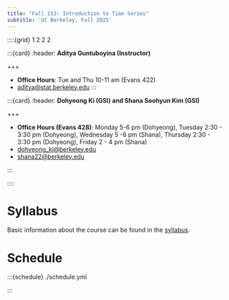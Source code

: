 ```yaml
---
title: "Fall 153: Introduction to Time Series"
subtitle: 'UC Berkeley, Fall 2025'
---
```


::::{grid} 1 2 2 2

:::{card}
:header: **Aditya Guntuboyina (Instructor)**

+++

* **Office Hours**: Tue and Thu 10-11 am (Evans 422)
* [aditya@stat.berkeley.edu](mailto:aditya@stat.berkeley.edu)
:::

:::{card}
:header: **Dohyeong Ki (GSI) and Shana Soohyun Kim (GSI)**


+++

* **Office Hours (Evans 428)**: Monday 5-6 pm (Dohyeong), Tuesday 2:30 - 3:30 pm (Dohyeong), Wednesday 5 -6 pm (Shana), Thursday 2:30 - 3:30 pm (Dohyeong), Friday 2 - 4 pm (Shana) 
* [dohyeong_ki@berkeley.edu](mailto:dohyeong_ki@berkeley.edu)
* [shana22@berkeley.edu](mailto:shana22@berkeley.edu)

:::

::::

# Syllabus

Basic information about the course can be found in the [syllabus](syllabus.pdf).

# Schedule

:::{schedule} ./schedule.yml

:::
